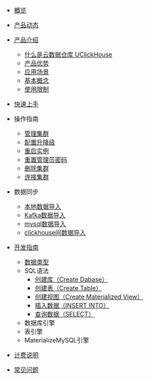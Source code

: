 
* [概览](/uclickhouse/README)
* [产品动态](/uclickhouse/dynamics)
* [产品介绍](/uclickhouse/architecture)

    * [什么是云数据仓库 UClickHouse](/uclickhouse/architecture/simple_intro)
    * [产品优势](/uclickhouse/architecture/advantages)
    * [应用场景](/uclickhouse/architecture/scenarios)
    * [基本概念](/uclickhouse/architecture/basic_concept)
    * [使用限制](/uclickhouse/architecture/limit)
* [快速上手](/uclickhouse/gettingstart)
* 操作指南
    * [管理集群](/uclickhouse/operation_guide/manage_cluster)
    * [配置升降级](/uclickhouse/operation_guide/resize_cluster)
    * [重启实例](/uclickhouse/operation_guide/restart_cluster)
    * [重置管理员密码](/uclickhouse/operation_guide/reset_password)
    * [删除集群](/uclickhouse/operation_guide/delete_cluster)
    * [连接集群](/uclickhouse/operation_guide/connect_cluster)
* 数据同步
    * [本地数据导入](/uclickhouse/dump_data/local_data)
    * [Kafka数据导入](/uclickhouse/dump_data/kafka_data)
    * [mysql数据导入](/uclickhouse/dump_data/mysql_data)
    * [clickhouse间数据导入](/uclickhouse/dump_data/clickhouse_data)
* [开发指南](/uclickhouse/developer)

    * [数据类型](/uclickhouse/developer/data_type)
    * SQL语法
      * [创建库（Create Dabase）](/uclickhouse/developer/sql_grammar/create_database)
      * [创建表（Create Table）](/uclickhouse/developer/sql_grammar/create_table)
      * [创建视图（Create Materialized View）](/uclickhouse/developer/sql_grammar/materialized_view)
      * [插入数据（INSERT INTO）](/uclickhouse/developer/sql_grammar/insert_into)
      * [查询数据（SELECT）](/uclickhouse/developer/sql_grammar/select)
    * 数据库引擎
    * 表引擎
    * MaterializeMySQL引擎
* [计费说明](/uclickhouse/price)
* [常见问题](/uclickhouse/problem)

